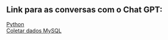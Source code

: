 ## Link para as conversas com o Chat GPT:
[Python](https://chatgpt.com/share/2a7d2efd-4834-496c-878a-2bb6f300aeb7)  
[Coletar dados MySQL](https://chatgpt.com/share/af53f058-58fb-4194-b2a8-54a2c28bec86)
